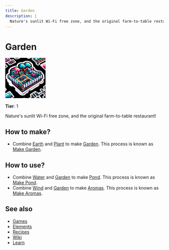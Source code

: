 ```yaml
---
title: Garden
description: |
  Nature's sunlit Wi-Fi free zone, and the original farm-to-table restaurant!
---
```

# Garden

![](../images/item.garden.png)

**Tier**: 1

Nature's sunlit Wi-Fi free zone, and the original farm-to-table restaurant!

## How to make?

* Combine [Earth](/wiki/elements/earth) and [Plant](/wiki/elements/plant) to make [Garden](/wiki/elements/garden). This process is known as [Make Garden](/wiki/recipes/make-garden).

## How to use?

* Combine [Water](/wiki/elements/water) and [Garden](/wiki/elements/garden) to make [Pond](/wiki/elements/pond). This process is known as [Make Pond](/wiki/recipes/make-pond).
* Combine [Wind](/wiki/elements/wind) and [Garden](/wiki/elements/garden) to make [Aromas](/wiki/elements/aromas). This process is known as [Make Aromas](/wiki/recipes/make-aromas).

## See also

* [Games](/wiki/games)
* [Elements](/wiki/elements)
* [Recipes](/wiki/recipes)
* [Wiki](/wiki/index)
* [Learn](/learn/index)